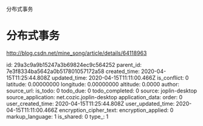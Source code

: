 分布式事务

# 分布式事务
http://blog.csdn.net/mine_song/article/details/64118963

id: 29a3c9a9b15247a3b69824ec9c564252
parent_id: 7e3f8334ba5642a0b517801057172a58
created_time: 2020-04-15T11:25:44.808Z
updated_time: 2020-04-15T11:11:00.466Z
is_conflict: 0
latitude: 0.00000000
longitude: 0.00000000
altitude: 0.0000
author: 
source_url: 
is_todo: 0
todo_due: 0
todo_completed: 0
source: joplin-desktop
source_application: net.cozic.joplin-desktop
application_data: 
order: 0
user_created_time: 2020-04-15T11:25:44.808Z
user_updated_time: 2020-04-15T11:11:00.466Z
encryption_cipher_text: 
encryption_applied: 0
markup_language: 1
is_shared: 0
type_: 1